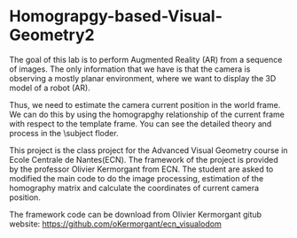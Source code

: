 # Homograpgy-based-Visual-Geometry2

The goal of this lab is to perform Augmented Reality (AR) from a sequence of images.
The only information that we have is that the camera is observing a mostly planar environment, where we want to display the 3D model of a robot (AR).

Thus, we need to estimate the camera current position in the world frame. We can do this by using the homograpghy relationship of the current frame with respect to the template frame. You can see the detailed theory and process in the \subject floder.

This project is the class project for the Advanced Visual Geometry course in Ecole Centrale de Nantes(ECN). The framework of the project is provided by the professor Olivier Kermorgant from ECN. The student are asked to modified the main code to do the image processing, estimation of the homography matrix and calculate the coordinates of current camera position.

The framework code can be download from Olivier Kermorgant gitub website: https://github.com/oKermorgant/ecn_visualodom
